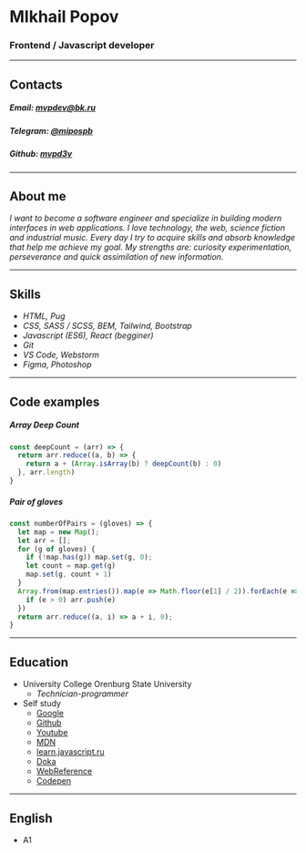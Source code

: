 # MIkhail Popov
### Frontend / Javascript developer
---
## Contacts
##### Email: *[mvpdev@bk.ru](mailto:mvpdev@bk.ru)*
##### Telegram: *[@mipospb](https://t.me/mipospb)*

##### Github: *[mvpd3v](https://github.com/mvpd3v)*
---
## About me
*I want to become a software engineer and specialize in building modern interfaces in web applications. I love technology, the web, science fiction and industrial music. Every day I try to acquire skills and absorb knowledge that help me achieve my goal. My strengths are: curiosity experimentation, perseverance and quick assimilation of new information.*

---
## Skills
* *HTML, Pug*
* *CSS, SASS / SCSS, BEM, Tailwind, Bootstrap*
* *Javascript (ES6), React (begginer)*
* *Git*
* *VS Code, Webstorm*
* *Figma, Photoshop*

---
## Code examples

##### Array Deep Count
```Javascript
const deepCount = (arr) => {
  return arr.reduce((a, b) => {
    return a + (Array.isArray(b) ? deepCount(b) : 0)
  }, arr.length)
}
```
#####  Pair of gloves
```Javascript
const numberOfPairs = (gloves) => {
  let map = new Map();
  let arr = [];
  for (g of gloves) {
    if (!map.has(g)) map.set(g, 0);
    let count = map.get(g)
    map.set(g, count + 1)
  }
  Array.from(map.entries()).map(e => Math.floor(e[1] / 2)).forEach(e => {
    if (e > 0) arr.push(e)
  })
  return arr.reduce((a, i) => a + i, 0);
}
```
---
## Education
* University College Orenburg State University
  - *Technician-programmer*
* Self study
  - [Google](https://www.google.com/)
  - [Github](https://github.com/)
  - [Youtube](https://www.youtube.com/)
  - [MDN](https://developer.mozilla.org/en-US/docs/Learn)
  - [learn.javascript.ru](https://learn.javascript.ru/)
  - [Doka](https://doka.guide/)
  - [WebReference](https://webref.ru/)
  - [Codepen](https://codepen.io/)

---
## English
* A1